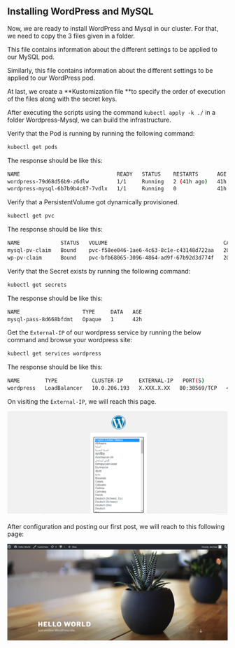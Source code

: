 ## Installing WordPress and MySQL

Now, we are ready to install WordPress and Mysql in our cluster. For that, we need to copy the 3 files given in a folder.

This file contains information about the different settings to be applied to our MySQL pod.

Similarly, this file contains information about the different settings to be applied to our WordPress pod.

At last, we create a **Kustomization file **to specify the order of execution of the files along with the secret keys.

After executing the scripts using the command `kubectl apply -k ./` in a folder Wordpress-Mysql, we can build the infrastructure.

Verify that the Pod is running by running the following command:
```bash
kubectl get pods
```
The response should be like this:

```bash
NAME                               READY   STATUS    RESTARTS      AGE
wordpress-79d68d56b9-z6dlw         1/1     Running   2 (41h ago)   41h
wordpress-mysql-6b7b9b4c87-7vdlx   1/1     Running   0             41h
```

Verify that a PersistentVolume got dynamically provisioned.

```bash
kubectl get pvc
```
The response should be like this:

```bash
NAME             STATUS   VOLUME                                     CAPACITY   ACCESS MODES   STORAGECLASS   AGE
mysql-pv-claim   Bound    pvc-f58ee046-1ae6-4c63-8c1e-c43148d722aa   20Gi       RWO            default        41h
wp-pv-claim      Bound    pvc-bfb68065-3096-4864-ad9f-67b92d3d774f   20Gi       RWO            default        41h
```

Verify that the Secret exists by running the following command:

```bash
kubectl get secrets
```
The response should be like this:

```bash
NAME                    TYPE     DATA   AGE
mysql-pass-8d668bfdmt   Opaque   1      42h
```

Get the `External-IP` of our wordpress service by running the below command and browse your wordpress site:

```bash
kubectl get services wordpress
```
The response should be like this:

```bash
NAME        TYPE           CLUSTER-IP     EXTERNAL-IP   PORT(S)        AGE
wordpress   LoadBalancer   10.0.206.193   X.XXX.X.XX   80:30569/TCP   41h
```

On visiting the `External-IP`, we will reach this page.

![](media/Wordpress-Install.png)

After configuration and posting our first post, we will reach to this following page:

![](media/Wordpress-Landing-Page.png)
